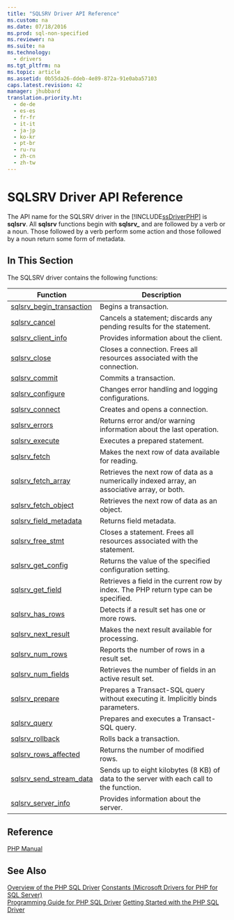 ```yaml
---
title: "SQLSRV Driver API Reference"
ms.custom: na
ms.date: 07/18/2016
ms.prod: sql-non-specified
ms.reviewer: na
ms.suite: na
ms.technology: 
  - drivers
ms.tgt_pltfrm: na
ms.topic: article
ms.assetid: 0b55da26-ddeb-4e89-872a-91e0aba57103
caps.latest.revision: 42
manager: jhubbard
translation.priority.ht: 
  - de-de
  - es-es
  - fr-fr
  - it-it
  - ja-jp
  - ko-kr
  - pt-br
  - ru-ru
  - zh-cn
  - zh-tw
---
```

# SQLSRV Driver API Reference
The API name for the SQLSRV driver in the [!INCLUDE[ssDriverPHP](../content/includes/ssDriverPHP_md.md)] is **sqlsrv**. All **sqlsrv** functions begin with **sqlsrv_** and are followed by a verb or a noun. Those followed by a verb perform some action and those followed by a noun return some form of metadata.  
  
## In This Section  
The SQLSRV driver contains the following functions:  
  
|Function|Description|  
|------------|---------------|  
|[sqlsrv_begin_transaction](../content/sqlsrv_begin_transaction.md)|Begins a transaction.|  
|[sqlsrv_cancel](../content/sqlsrv_cancel.md)|Cancels a statement; discards any pending results for the statement.|  
|[sqlsrv_client_info](../content/sqlsrv_client_info.md)|Provides information about the client.|  
|[sqlsrv_close](../content/sqlsrv_close.md)|Closes a connection. Frees all resources associated with the connection.|  
|[sqlsrv_commit](../content/sqlsrv_commit.md)|Commits a transaction.|  
|[sqlsrv_configure](../content/sqlsrv_configure.md)|Changes error handling and logging configurations.|  
|[sqlsrv_connect](../content/sqlsrv_connect.md)|Creates and opens a connection.|  
|[sqlsrv_errors](../content/sqlsrv_errors.md)|Returns error and/or warning information about the last operation.|  
|[sqlsrv_execute](../content/sqlsrv_execute.md)|Executes a prepared statement.|  
|[sqlsrv_fetch](../content/sqlsrv_fetch.md)|Makes the next row of data available for reading.|  
|[sqlsrv_fetch_array](../content/sqlsrv_fetch_array.md)|Retrieves the next row of data as a numerically indexed array, an associative array, or both.|  
|[sqlsrv_fetch_object](../content/sqlsrv_fetch_object.md)|Retrieves the next row of data as an object.|  
|[sqlsrv_field_metadata](../content/sqlsrv_field_metadata.md)|Returns field metadata.|  
|[sqlsrv_free_stmt](../content/sqlsrv_free_stmt.md)|Closes a statement. Frees all resources associated with the statement.|  
|[sqlsrv_get_config](../content/sqlsrv_get_config.md)|Returns the value of the specified configuration setting.|  
|[sqlsrv_get_field](../content/sqlsrv_get_field.md)|Retrieves a field in the current row by index. The PHP return type can be specified.|  
|[sqlsrv_has_rows](../content/sqlsrv_has_rows.md)|Detects if a result set has one or more rows.|  
|[sqlsrv_next_result](../content/sqlsrv_next_result.md)|Makes the next result available for processing.|  
|[sqlsrv_num_rows](../content/sqlsrv_num_rows.md)|Reports the number of rows in a result set.|  
|[sqlsrv_num_fields](../content/sqlsrv_num_fields.md)|Retrieves the number of fields in an active result set.|  
|[sqlsrv_prepare](../content/sqlsrv_prepare.md)|Prepares a Transact-SQL query without executing it. Implicitly binds parameters.|  
|[sqlsrv_query](../content/sqlsrv_query.md)|Prepares and executes a Transact-SQL query.|  
|[sqlsrv_rollback](../content/sqlsrv_rollback.md)|Rolls back a transaction.|  
|[sqlsrv_rows_affected](../content/sqlsrv_rows_affected.md)|Returns the number of modified rows.|  
|[sqlsrv_send_stream_data](../content/sqlsrv_send_stream_data.md)|Sends up to eight kilobytes (8 KB) of data to the server with each call to the function.|  
|[sqlsrv_server_info](../content/sqlsrv_server_info.md)|Provides information about the server.|  
  
## Reference  
[PHP Manual](http://go.microsoft.com/fwlink/?LinkId=105500)  
  
## See Also  
[Overview of the PHP SQL Driver](../content/Overview-of-the-PHP-SQL-Driver.md)
[Constants &#40;Microsoft Drivers for PHP for SQL Server&#41;](../content/Constants--Microsoft-Drivers-for-PHP-for-SQL-Server-.md)  
[Programming Guide for PHP SQL Driver](../content/Programming-Guide-for-PHP-SQL-Driver.md)
[Getting Started with the PHP SQL Driver](../content/Getting-Started-with-the-PHP-SQL-Driver.md)
  
